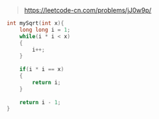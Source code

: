 > https://leetcode-cn.com/problems/jJ0w9p/

``` c
int mySqrt(int x){
    long long i = 1;
    while(i * i < x)
    {
        i++;
    }
    
    if(i * i == x)
    {
        return i;
    }
    
    return i - 1;
}
```
